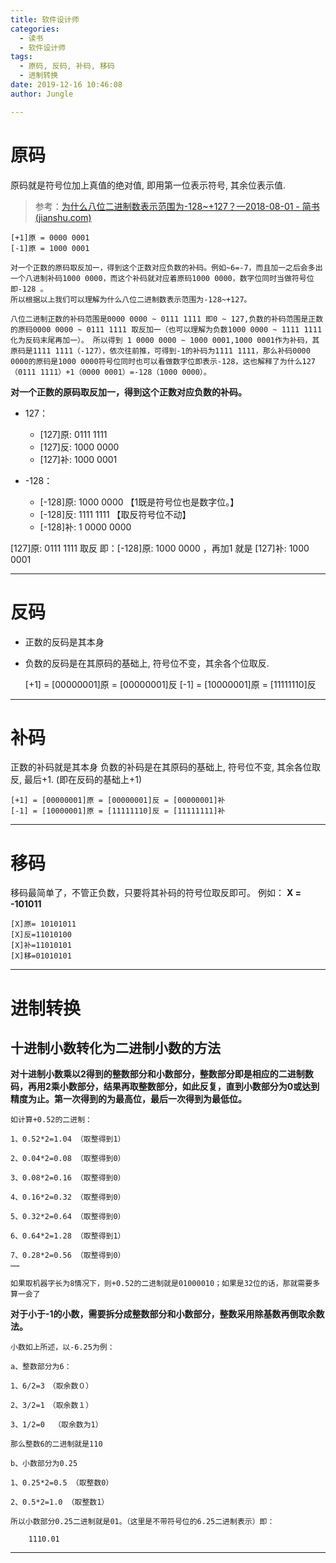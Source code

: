 ```yaml
---
title: 软件设计师
categories:
  - 读书
  - 软件设计师
tags:
  - 原码, 反码, 补码, 移码
  - 进制转换
date: 2019-12-16 10:46:08
author: Jungle

---
```

# 原码 #
原码就是符号位加上真值的绝对值, 即用第一位表示符号, 其余位表示值.

> 参考：[为什么八位二进制数表示范围为-128~+127？—2018-08-01 - 简书 (jianshu.com)](https://www.jianshu.com/p/cf001200b1f9)

	[+1]原 = 0000 0001
	[-1]原 = 1000 0001
	
	对一个正数的原码取反加一，得到这个正数对应负数的补码。例如~6=-7，而且加一之后会多出一个八进制补码1000 0000，而这个补码就对应着原码1000 0000，数字位同时当做符号位即-128 。 
	所以根据以上我们可以理解为什么八位二进制数表示范围为-128~+127。
	
	八位二进制正数的补码范围是0000 0000 ~ 0111 1111 即0 ~ 127,负数的补码范围是正数的原码0000 0000 ~ 0111 1111 取反加一（也可以理解为负数1000 0000 ~ 1111 1111化为反码末尾再加一）。 所以得到 1 0000 0000 ~ 1000 0001,1000 0001作为补码，其原码是1111 1111（-127），依次往前推，可得到-1的补码为1111 1111，那么补码0000 0000的原码是1000 0000符号位同时也可以看做数字位即表示-128，这也解释了为什么127（0111 1111）+1（0000 0001）=-128（1000 0000）。

**对一个正数的原码取反加一，得到这个正数对应负数的补码。**

- 127：
  - [127]原: 0111 1111
  - [127]反: 1000 0000
  - [127]补:  1000 0001

- -128：
  - [-128]原: 1000 0000 【1既是符号位也是数字位。】
  - [-128]反: 1111 1111 【取反符号位不动】
  - [-128]补:  1 0000 0000

[127]原: 0111 1111 取反 即：[-128]原: 1000 0000 ，再加1 就是 [127]补:  1000 0001





----------
# 反码 #
- 正数的反码是其本身
- 负数的反码是在其原码的基础上, 符号位不变，其余各个位取反.

	[+1] = [00000001]原 = [00000001]反
	[-1] = [10000001]原 = [11111110]反

----------
# 补码 #
正数的补码就是其本身
负数的补码是在其原码的基础上, 符号位不变, 其余各位取反, 最后+1. (即在反码的基础上+1)

	[+1] = [00000001]原 = [00000001]反 = [00000001]补
	[-1] = [10000001]原 = [11111110]反 = [11111111]补

----------
# 移码 #
移码最简单了，不管正负数，只要将其补码的符号位取反即可。
例如：	 **X = -101011**

	[X]原= 10101011 
	[X]反=11010100
	[X]补=11010101
	[X]移=01010101

----------
# 进制转换 #

## 十进制小数转化为二进制小数的方法 ##

**对十进制小数乘以2得到的整数部分和小数部分，整数部分即是相应的二进制数码，再用2乘小数部分，结果再取整数部分，如此反复，直到小数部分为0或达到精度为止。第一次得到的为最高位，最后一次得到为最低位。**

	如计算+0.52的二进制：
	
	1、0.52*2=1.04 （取整得到1）
	
	2、0.04*2=0.08 （取整得到0）
	
	3、0.08*2=0.16 （取整得到0）
	
	4、0.16*2=0.32 （取整得到0）
	
	5、0.32*2=0.64 （取整得到0）
	
	6、0.64*2=1.28 （取整得到1）
	
	7、0.28*2=0.56 （取整得到0）
	……
	
	如果取机器字长为8情况下，则+0.52的二进制就是01000010；如果是32位的话，那就需要多算一会了

**对于小于-1的小数，需要拆分成整数部分和小数部分，整数采用除基数再倒取余数法。** 

	小数如上所述，以-6.25为例：
		
	a、整数部分为6：
	
	1、6/2=3　（取余数０）
	
	2、3/2=1　（取余数１）
	
	3、1/2=0  （取余数为1）
	
	那么整数6的二进制就是110
	
	b、小数部分为0.25
	
	1、0.25*2=0.5 （取整数0）
	
	2、0.5*2=1.0 （取整数1）
	
	所以小数部分0.25二进制就是01。（这里是不带符号位的6.25二进制表示）即：
	
		1110.01

----------
